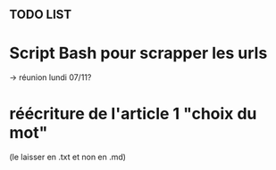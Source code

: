 ## TODO LIST

# Script Bash pour scrapper les urls 
-> réunion lundi 07/11?

# réécriture de l'article 1 "choix du mot" 
(le laisser en .txt et non en .md)
